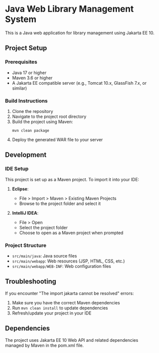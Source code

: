 # Java Web Library Management System

This is a Java web application for library management using Jakarta EE 10.

## Project Setup

### Prerequisites
- Java 17 or higher
- Maven 3.6 or higher
- A Jakarta EE compatible server (e.g., Tomcat 10.x, GlassFish 7.x, or similar)

### Build Instructions
1. Clone the repository
2. Navigate to the project root directory
3. Build the project using Maven:
   ```
   mvn clean package
   ```
4. Deploy the generated WAR file to your server

## Development

### IDE Setup
This project is set up as a Maven project. To import it into your IDE:

1. **Eclipse**:
   - File > Import > Maven > Existing Maven Projects
   - Browse to the project folder and select it

2. **IntelliJ IDEA**:
   - File > Open
   - Select the project folder
   - Choose to open as a Maven project when prompted

### Project Structure
- `src/main/java`: Java source files
- `src/main/webapp`: Web resources (JSP, HTML, CSS, etc.)
- `src/main/webapp/WEB-INF`: Web configuration files

## Troubleshooting

If you encounter "The import jakarta cannot be resolved" errors:
1. Make sure you have the correct Maven dependencies
2. Run `mvn clean install` to update dependencies
3. Refresh/update your project in your IDE

## Dependencies

The project uses Jakarta EE 10 Web API and related dependencies managed by Maven in the pom.xml file.
